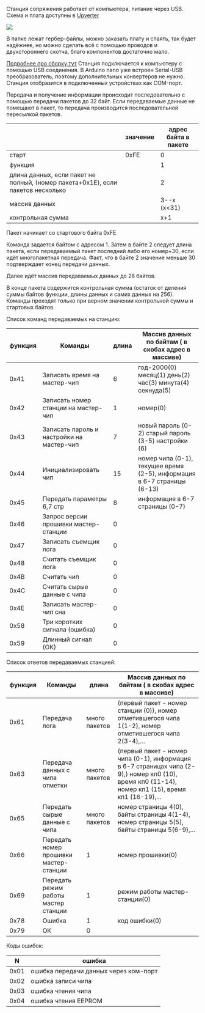 Станция сопряжения работает от компьютера, питание через USB. Схема и плата доступны в [Upverter](https://upverter.com/AlexanderVolikov/3fc0efdb2586988d/Sportiduino-reading-stantion/)

![](https://raw.githubusercontent.com/alexandervolikov/sportIDuino/master/Master%20station/Scheme.PNG)

В папке лежат гербер-файлы, можно заказать плату и спаять, так будет надёжнее, но можно сделать всё с помощью проводов и двухстороннего скотча, благо компонентов достаточно мало. 

[Подробнее про сборку тут](https://github.com/alexandervolikov/sportiduino/blob/master/Doc/ru/MasterStantionAssembly.md)
Станция подключается к компьютеру с помощью USB соединения. В Arduino nano уже встроен Serial-USB преобразователь, поэтому дополнительных конвертеров не нужно. Станция отобразится в подключенных устройствах как COM-порт. 

Передача и получение информации происходит последовательно с помощью передачи пакетов до 32 байт. Если передаваемые данные не помещают в пакет, то передача производится последовательной пересылкой пакетов.

||значение|адрес байта в пакете| 
|---|---|---|
|старт|0xFE|0| 
|функция||1| 
|длина данных, если пакет не полный, (номер пакета+0x1E), если пакетов несколько||2| 
|массив данных||3--x (x<31)| 
|контрольная сумма||x+1|

Пакет начинает со стартового байта 0xFE

Команда задается байтом с адресом 1. Затем в байте 2 следует длина пакета, если передаваемый пакет последний либо его номер+30, если идёт многопакетная передача. Факт, что в байте 2 значение меньше 30 подтверждает конец передачи данных.

Далее идёт массив передаваемых данных до 28 байтов.

В конце пакета содержится контрольная сумма (остаток от деления суммы байтов функции, длины данных и самих данных на 256). Команды проходят только при верном значении контрольной суммы и стартовых байтов.

Список команд передаваемых на станцию:

|функция|Команды|длина|Массив данных по байтам ( в скобах адрес в массиве)|
|---|---|---|---|
|0x41|Записать время на мастер-чип|6|год-2000(0) месяц(1) день(2) час(3) минута(4) cекнуда(5)
|0x42|Записать номер станции на мастер-чип|1|номер(0)
|0x43|Записать пароль и настройки на мастер-чип|7|новый пароль (0-2) старый пароль (3-5) настройки (6)
|0x44|Инициализировать чип|15|номер чипа (0-1), текущее время (2-5), информация в 6-7 страницы (6-13)
|0x45|Передать параметры 6,7 стр|8|информация в 6-7 страницы (0-7)
|0x46|Запрос версии прошивки мастер-станции|0|
|0x47|Записать съемщик лога|0|
|0x48|Считать съемщик лога|0|
|0x4B|Считать чип|0|
|0x4C|Считать сырые данные с чипа|0|
|0x4E|Записать мастер-чип сна|0|
|0x58|Три коротких сигнала (ошибка)|0|
|0x59|Длинный сигнал (ОК)|0|

Список ответов передаваемых станцией:

|функция|Команды|длина|Массив данных по байтам ( в скобах адрес в массиве)|
|---|---|---|---|
|0x61|Передача лога|много пакетов|(первый пакет - номер станции (0)), номер отметившегося чипа 1(1-2), номер отметившегося чипа 2(3-4),…
|0x63|Передача данных с чипа отметки|много пакетов|(первый пакет - номер чипа (0-1), информация в 6-7 страницах чипа (2-9),) номер кп0 (10), время кп0 (11-14), номер кп1 (15), время кп1 (16-19),…
|0x65|Передать сырые данные с чипа|много пакетов|номер страницы 4(0), байты страницы 4(1-4), номер страницы 5(5), байты страницы 5(6-9),…
|0x66|Передать номер прошивки мастер-станции|1|номер прошивки(0)|
|0x69|Передать режим работы мастер станции|1|режим работы мастер-станции(0)|
|0x78|Ошибка|1|код ошибки(0)
|0x79|ОК|0|

Коды ошибок:

|N|ошибка|
|---|---|
|0x01|ошибка передачи данных через ком-порт|
|0x02|ошибка записи чипа|
|0x03|ошибка чтения чипа|
|0x04|ошибка чтения EEPROM|

